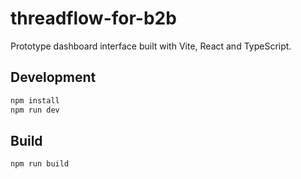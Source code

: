 # threadflow-for-b2b

Prototype dashboard interface built with Vite, React and TypeScript.

## Development

```sh
npm install
npm run dev
```

## Build

```sh
npm run build
```
